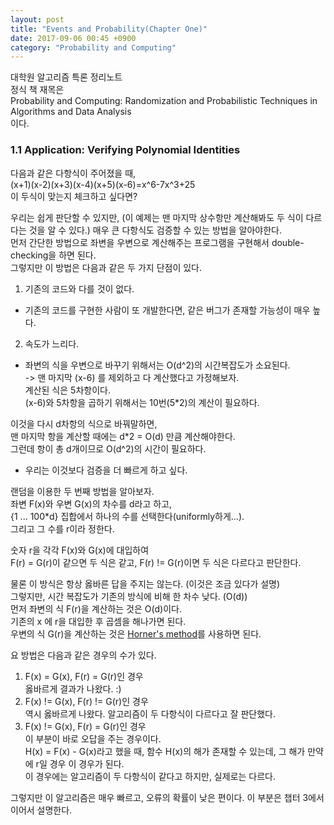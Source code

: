 ```yaml
---
layout: post
title: "Events and Probability(Chapter One)"
date: 2017-09-06 00:45 +0900
category: "Probability and Computing"
---
```


대학원 알고리즘 특론 정리노트<br />
정식 책 재목은<br />
Probability and Computing: Randomization and Probabilistic Techniques in Algorithms and Data Analysis<br />
이다.

<h3> 1.1 Application: Verifying Polynomial Identities </h3>
<p>
다음과 같은 다항식이 주어졌을 때,<br />
(x+1)(x-2)(x+3)(x-4)(x+5)(x-6)=x^6-7x^3+25<br />
이 두식이 맞는지 체크하고 싶다면?<br />

우리는 쉽게 판단할 수 있지만, (이 예제는 맨 마지막 상수항만 계산해봐도 두 식이 다르다는 것을 알 수 있다.) 매우 큰 다항식도 검증할 수 있는 방법을 알아야한다. <br />
먼저 간단한 방법으로 좌변을 우변으로 계산해주는 프로그램을 구현해서 double-checking을 하면 된다.<br />
그렇지만 이 방법은 다음과 같은 두 가지 단점이 있다.<br />
1) 기존의 코드와 다를 것이 없다.<br />
- 기존의 코드를 구현한 사람이 또 개발한다면, 같은 버그가 존재할 가능성이 매우 높다.<br />
2) 속도가 느리다.<br />
- 좌변의 식을 우변으로 바꾸기 위해서는 O(d^2)의 시간복잡도가 소요된다.<br />
-> 맨 마지막 (x-6) 를 제외하고 다 계산했다고 가정해보자.<br />
계산된 식은 5차항이다.<br />
(x-6)와 5차항을 곱하기 위해서는 10번(5*2)의 계산이 필요하다.<br />

이것을 다시 d차항의 식으로 바꿔말하면,<br />
맨 마지막 항을 계산할 때에는 d*2 = O(d) 만큼 계산해야한다.<br />
그런데 항이 총 d개이므로 O(d^2)의 시간이 필요하다.<br />
- 우리는 이것보다 검증을 더 빠르게 하고 싶다.<br />
</p>
<p>
랜덤을 이용한 두 번째 방법을 알아보자.<br />
좌변 F(x)와 우변 G(x)의 차수를 d라고 하고,<br />
{1 ... 100*d} 집합에서 하나의 수를 선택한다(uniformly하게...).<br />
그리고 그 수를 r이라 정한다.<br />

숫자 r을 각각 F(x)와 G(x)에 대입하여<br />
F(r) = G(r)이 같으면 두 식은 같고, F(r) != G(r)이면 두 식은 다르다고 판단한다.<br />

물론 이 방식은 항상 옳바른 답을 주지는 않는다. (이것은 조금 있다가 설명)<br />
그렇지만, 시간 복잡도가 기존의 방식에 비해 한 차수 낮다. (O(d))<br />
먼저 좌변의 식 F(r)을 계산하는 것은 O(d)이다.<br />
기존의 x 에 r을 대입한 후 곱셈을 해나가면 된다.<br />
우변의 식 G(r)을 계산하는 것은 [Horner's method]를 사용하면 된다.<br />

요 방법은 다음과 같은 경우의 수가 있다.<br />
1) F(x) = G(x), F(r) = G(r)인 경우<br />
옳바르게 결과가 나왔다. :)<br />
2) F(x) != G(x), F(r) != G(r)인 경우<br />
역시 옳바르게 나왔다. 알고리즘이 두 다항식이 다르다고 잘 판단했다.<br />
3) F(x) != G(x), F(r) = G(r)인 경우<br />
이 부분이 바로 오답을 주는 경우이다.<br />
H(x) = F(x) - G(x)라고 했을 때, 함수 H(x)의 해가 존재할 수 있는데, 그 해가 만약에 r일 경우 이 경우가 된다.<br />
이 경우에는 알고리즘이 두 다항식이 같다고 하지만, 실제로는 다르다.<br />

그렇지만 이 알고리즘은 매우 빠르고, 오류의 확률이 낮은 편이다. 이 부분은 챕터 3에서 이어서 설명한다. <br />
</p>


[Horner's method]: https://en.wikipedia.org/wiki/Horner%27s_method